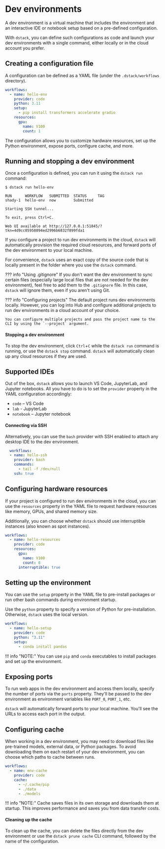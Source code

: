 # Dev environments

A dev environment is a virtual machine that includes the environment and an interactive IDE or notebook setup
based on a pre-defined configuration.

With `dstack`, you can define such configurations as code and launch your dev environments with a single command, 
either locally or in the cloud account you prefer.

[//]: # (TODO [TASK]: Add a link to the Playground)

## Creating a configuration file

A configuration can be defined as a YAML file (under the `.dstack/workflows` directory).

<div editor-title=".dstack/workflows/hello-env.yaml"> 

```yaml
workflows:
  - name: hello-env
    provider: code
    python: 3.11
    setup:
      - pip install transformers accelerate gradio
    resources:
      gpu:
        name: V100
        count: 1
```

</div>

The configuration allows you to customize hardware resources, set up the Python environment, expose ports, configure cache, and more.

[//]: # (TODO [MAJOR]: It doesn't allow to conveniently load and save artifacts)

## Running and stopping a dev environment

Once a configuration is defined, you can run it using the `dstack run` command:

<div class="termy">

```shell
$ dstack run hello-env

RUN      WORKFLOW   SUBMITTED  STATUS     TAG
shady-1  hello-env  now        Submitted  
 
Starting SSH tunnel...

To exit, press Ctrl+C.

Web UI available at http://127.0.0.1:51845/?tkn=4d9cc05958094ed2996b6832f899fda1
```

</div>

If you configure a project to run dev environments in the cloud, `dstack` will automatically provision the
required cloud resources, and forward ports of the dev environment to your local machine.

[//]: # (TODO [TASK]: A screenshot)

For convenience, `dstack` uses an exact copy of the source code that is locally present in the folder where you use the `dstack` command.

??? info "Using .gitignore"
    If you don't want the dev environment to sync certain files (especially large local files that are not needed
    for the dev environment), feel free to add them to the `.gitignore` file. In this case, `dstack` will ignore them,
    even if you aren't using Git.

??? info "Configuring projects"
    The default project runs dev environments locally. However, you can
    log into Hub and configure additional projects to run dev environments in a cloud account of your choice. 

    You can configure multiple projects and pass the project name to the CLI by using the `--project` argument.

[//]: # (TODO [TASK]: Add a link to the Projects guide for more details)

[//]: # (TODO [TASK]: Add links to the CLI reference for the commands and their options)

#### Stopping a dev environment 

To stop the dev environment, click `Ctrl`+`C` while the `dstack run` command is running,
or use the `dstack stop` command. `dstack` will automatically clean up any cloud resources if they are used.

## Supported IDEs

Out of the box, `dstack` allows you to launch VS Code, JupyterLab, and Jupyter notebooks.
All you have to do is to set the `provider` property in the YAML configuration accordingly:

- `code` – VS Code
- `lab` - JupyterLab
- `notebook` – Jupyter notebook

[//]: # (TODO [TASK]: Use content tabs to show multiple examples - requires fixing CSS styles)

#### Connecting via SSH

Alternatively, you can use the `bash` provider with SSH enabled to attach any desktop IDE to the dev
environment.

<div editor-title=".dstack/workflows/hello-ssh.yaml"> 

```yaml
  workflows:
  - name: hello-ssh
    provider: bash
    commands:
      - tail -f /dev/null
    ssh: true 
```

</div>

[//]: # (TODO [MEDIUM]: Currently, you have to use bash and tail)

[//]: # (TODO [TASK]: Show the output)

[//]: # (TODO [MAJOR]: Currently, it doesn't support PyCharm)

## Configuring hardware resources

If your project is configured to run dev environments in the cloud, you can use the `resources` property in the YAML 
file to request hardware resources like memory, GPUs, and shared memory size. 

Additionally, you can choose whether `dstack` should use interruptible instances (also known as spot instances).

<div editor-title=".dstack/workflows/hello-resources.yaml"> 

```yaml
workflows:
  - name: hello-resources
    provider: code
    resources:
      gpu:
        name: V100
        count: 8
      interruptible: true
```

</div>

[//]: # (TODO [MAJOR]: Currently, it doesn't allow you to specify interruptible behaviour, e.g. "spot or fail" or "spot or on-demand")

## Setting up the environment

You can use the `setup` property in the YAML file to pre-install packages or run other bash commands during environment
startup.

Use the `python` property to specify a version of Python for pre-installation. Otherwise, `dstack` uses the local version.

<div editor-title=".dstack/workflows/hello-setup.yaml"> 

```yaml
workflows:
  - name: hello-setup
    provider: code
    python: "3.11"
    setup:
      - conda install pandas
```

</div>

!!! info "NOTE:"
    You can use `pip` and `conda` executables to install packages and set up the environment.

[//]: # (TODO [MAJOR]: Currently, packages has to be installed on every run)

[//]: # (TODO [MAJOR]: Currently, there is no way to use your own Docker image)

## Exposing ports

To run web apps in the dev environment and access them locally, specify the number of ports via the `ports` property. They'll be
passed to the dev environment as environment variables like `PORT_0`, `PORT_1`, etc.

[//]: # (TODO [TASK]: Requires an example, including the YAML and the output)

`dstack` will automatically forward ports to your local machine. You'll see the URLs to access each port in the
output.

[//]: # (TODO [MEDIUM]: It's not convenient to use dstack environment variables for ports)
[//]: # (TODO [MEDIUM]: It would be easier if dstack forwarded ports automatically)

[//]: # (TODO [MAJOR]: Currently, it doesn't allow to hot reload changes)

## Configuring cache

When working in a dev environment, you may need to download files like pre-trained models, external data, or Python
packages. To avoid downloading them on each restart of your dev environment, you can choose
which paths to cache between runs. 

<div editor-title=".dstack/workflows/env-cache.yaml"> 

```yaml
workflows:
  - name: env-cache
    provider: code
    cache:
      - ~/.cache/pip
      - ./data
      - ./models
```

</div>

!!! info "NOTE:"
    Cache saves files in its own storage and downloads them at startup. This improves performance and saves you 
    from data transfer costs. 

#### Cleaning up the cache

To clean up the cache, you can delete the files directly from the dev environment or use the `dstack prune cache`
CLI command, followed by the name of the configuration.

[//]: # (TODO [MAJOR]: Cache is not the same as persistent storage)

[//]: # (TODO [TASK]: Elaborate on the main benefits of using dstack for dev environments)